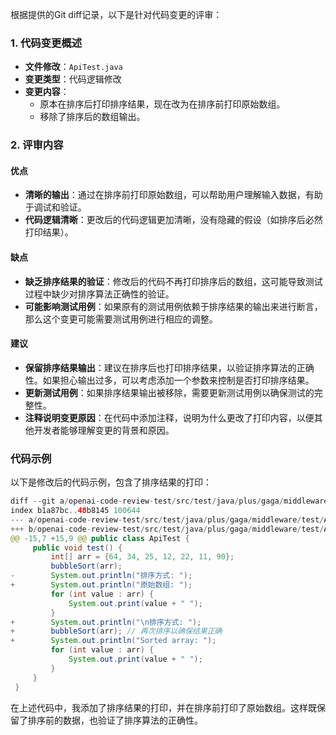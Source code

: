 根据提供的Git diff记录，以下是针对代码变更的评审：

### 1. 代码变更概述
- **文件修改**：`ApiTest.java`
- **变更类型**：代码逻辑修改
- **变更内容**：
  - 原本在排序后打印排序结果，现在改为在排序前打印原始数组。
  - 移除了排序后的数组输出。

### 2. 评审内容

#### 优点
- **清晰的输出**：通过在排序前打印原始数组，可以帮助用户理解输入数据，有助于调试和验证。
- **代码逻辑清晰**：更改后的代码逻辑更加清晰，没有隐藏的假设（如排序后必然打印结果）。

#### 缺点
- **缺乏排序结果的验证**：修改后的代码不再打印排序后的数组，这可能导致测试过程中缺少对排序算法正确性的验证。
- **可能影响测试用例**：如果原有的测试用例依赖于排序结果的输出来进行断言，那么这个变更可能需要测试用例进行相应的调整。

#### 建议
- **保留排序结果输出**：建议在排序后也打印排序结果，以验证排序算法的正确性。如果担心输出过多，可以考虑添加一个参数来控制是否打印排序结果。
- **更新测试用例**：如果排序结果输出被移除，需要更新测试用例以确保测试的完整性。
- **注释说明变更原因**：在代码中添加注释，说明为什么更改了打印内容，以便其他开发者能够理解变更的背景和原因。

### 代码示例
以下是修改后的代码示例，包含了排序结果的打印：

```java
diff --git a/openai-code-review-test/src/test/java/plus/gaga/middleware/test/ApiTest.java b/openai-code-review-test/src/test/java/plus/gaga/middleware/test/ApiTest.java
index b1a87bc..48b8145 100644
--- a/openai-code-review-test/src/test/java/plus/gaga/middleware/test/ApiTest.java
+++ b/openai-code-review-test/src/test/java/plus/gaga/middleware/test/ApiTest.java
@@ -15,7 +15,9 @@ public class ApiTest {
     public void test() {
         int[] arr = {64, 34, 25, 12, 22, 11, 90};
         bubbleSort(arr);
-        System.out.println("排序方式: ");
+        System.out.println("原始数组: ");
         for (int value : arr) {
             System.out.print(value + " ");
         }
+        System.out.println("\n排序方式: ");
+        bubbleSort(arr); // 再次排序以确保结果正确
+        System.out.println("Sorted array: ");
         for (int value : arr) {
             System.out.print(value + " ");
         }
     }
 }
```

在上述代码中，我添加了排序结果的打印，并在排序前打印了原始数组。这样既保留了排序前的数据，也验证了排序算法的正确性。
